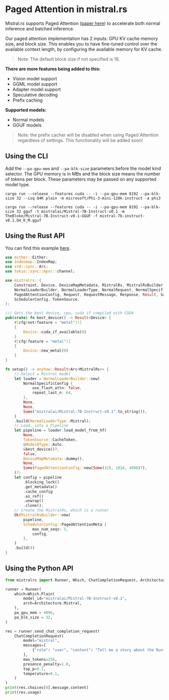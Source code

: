 # Paged Attention in mistral.rs

Mistral.rs supports Paged Attention ([paper here](https://arxiv.org/abs/2309.06180)) to accelerate both normal inference and batched inference.

Our paged attention implementation has 2 inputs: GPU KV cache memory size, and block size. This enables you to have fine-tuned control over the available context length, by configuring the available memory for KV cache.

> Note: The default block size if not specified is 16.

**There are more features being added to this:**
- Vision model support
- GGML model support 
- Adapter model support
- Speculative decoding
- Prefix caching

**Supported models:**
- Normal models
- GGUF models

> Note: the prefix cacher will be disabled when using Paged Attention regardless of settings. This functionality will be added soon!

## Using the CLI

Add the `--pa-gpu-mem` and `--pa-blk-size` parameters before the model kind selector. The GPU memory is in MBs and the block size means the number of tokens per block. These parameters may be passed on any supported model type.

```
cargo run --release --features cuda -- -i --pa-gpu-mem 8192 --pa-blk-size 32 --isq Q4K plain -m microsoft/Phi-3-mini-128k-instruct -a phi3
```

```
cargo run --release --features cuda -- -i --pa-gpu-mem 8192 --pa-blk-size 32 gguf -t mistralai/Mistral-7B-Instruct-v0.1 -m TheBloke/Mistral-7B-Instruct-v0.1-GGUF -f mistral-7b-instruct-v0.1.Q4_K_M.gguf
```

## Using the Rust API
You can find this example [here](../mistralrs/examples/paged_attn/main.rs).

```rust
use either::Either;
use indexmap::IndexMap;
use std::sync::Arc;
use tokio::sync::mpsc::channel;

use mistralrs::{
    Constraint, Device, DeviceMapMetadata, MistralRs, MistralRsBuilder, ModelDType,
    NormalLoaderBuilder, NormalLoaderType, NormalRequest, NormalSpecificConfig,
    PagedAttentionConfig, Request, RequestMessage, Response, Result, SamplingParams,
    SchedulerConfig, TokenSource,
};

/// Gets the best device, cpu, cuda if compiled with CUDA
pub(crate) fn best_device() -> Result<Device> {
    #[cfg(not(feature = "metal"))]
    {
        Device::cuda_if_available(0)
    }
    #[cfg(feature = "metal")]
    {
        Device::new_metal(0)
    }
}

fn setup() -> anyhow::Result<Arc<MistralRs>> {
    // Select a Mistral model
    let loader = NormalLoaderBuilder::new(
        NormalSpecificConfig {
            use_flash_attn: false,
            repeat_last_n: 64,
        },
        None,
        None,
        Some("mistralai/Mistral-7B-Instruct-v0.1".to_string()),
    )
    .build(NormalLoaderType::Mistral);
    // Load, into a Pipeline
    let pipeline = loader.load_model_from_hf(
        None,
        TokenSource::CacheToken,
        &ModelDType::Auto,
        &best_device()?,
        false,
        DeviceMapMetadata::dummy(),
        None,
        Some(PagedAttentionConfig::new(Some(32), 1024, 4096)?),
    )?;
    let config = pipeline
        .blocking_lock()
        .get_metadata()
        .cache_config
        .as_ref()
        .unwrap()
        .clone();
    // Create the MistralRs, which is a runner
    Ok(MistralRsBuilder::new(
        pipeline,
        SchedulerConfig::PagedAttentionMeta {
            max_num_seqs: 5,
            config,
        },
    )
    .build())
}
```

## Using the Python API
```py
from mistralrs import Runner, Which, ChatCompletionRequest, Architecture

runner = Runner(
    which=Which.Plain(
        model_id="mistralai/Mistral-7B-Instruct-v0.1",
        arch=Architecture.Mistral,
    ),
    pa_gpu_mem = 4096,
    pa_blk_size = 32,
)

res = runner.send_chat_completion_request(
    ChatCompletionRequest(
        model="mistral",
        messages=[
            {"role": "user", "content": "Tell me a story about the Rust type system."}
        ],
        max_tokens=256,
        presence_penalty=1.0,
        top_p=0.1,
        temperature=0.1,
    )
)
print(res.choices[0].message.content)
print(res.usage)
```